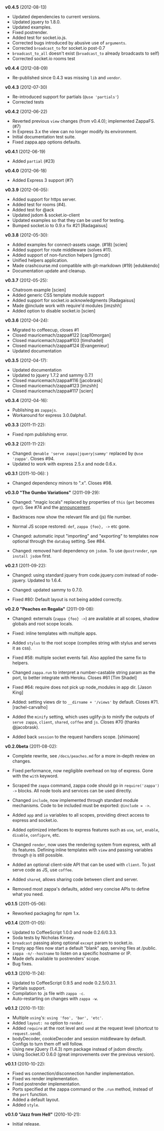 **v0.4.5** (2012-08-13)

  * Updated dependencies to current versions.
  * Updated jquery to 1.8.0.
  * Updated examples.
  * Fixed postrender.
  * Added test for socket.io.js.
  * Corrected bugs introduced by abusive use of `arguments`.
  * Corrected `broadcast_to` for socket.io post-0.7
  * `broadcast_to_all` doesn't exist (`broadcast_to` already broadcasts to self)
  * Corrected socket.io rooms test

**v0.4.4** (2012-08-09)

  * Re-published since 0.4.3 was missing `lib` and `vendor`.

**v0.4.3** (2012-07-30)

  * Re-introduced support for partials (`@use 'partials'`)
  * Corrected tests

**v0.4.2** (2012-06-22)

  * Reverted previous `view` changes (from v0.4.0); implemented ZappaFS. (#7)
  * In Express 3.x the view can no longer modify its environment.
  * Initial documentation test suite.
  * Fixed zappa.app options defaults.

**v0.4.1** (2012-06-19)

  * Added `partial` (#23)

**v0.4.0** (2012-06-18)

  * Added Express 3 support (#7)

**v0.3.9** (2012-06-05):

  * Added support for https server.
  * Added test for rooms (#4).
  * Added test for @ack
  * Updated jsdom & socket.io-client
  * Updated examples so that they can be used for testing.
  * Bumped socket.io to 0.9.x fix #21 [Radagaisus]

**v0.3.8** (2012-05-30):

  * Added examples for connect-assets usage. (#18) [scien]
  * Added support for route middleware (solves #11).
  * Added support of non-function helpers [grncdr]
  * Unified helpers application.
  * Made crashcourse.md compatible with git-markdown (#19) [edubkendo]
  * Documentation update and cleanup.

**v0.3.7** (2012-05-25):

  * Chatroom example [scien]
  * Added generic CSS template module support
  * Added support for socket.io acknowledgments [Radagaisus]
  * Made @include work with require'd modules [imzshh]
  * Added option to disable socket.io [scien]

**v0.3.6** (2012-04-24):

  - Migrated to coffeecup, closes #1
  - Closed mauricemach/zappa#122 [cap10morgan]
  - Closed mauricemach/zappa#103 [timshadel]
  - Closed mauricemach/zappa#124 [Evangenieur]
  - Updated documentation

**v0.3.5** (2012-04-17):

  - Updated documentation
  - Updated to jquery 1.7.2 and sammy 0.7.1
  - Closed mauricemach/zappa#116 [jacobrask]
  - Closed mauricemach/zappa#123 [imzshh]
  - Closed mauricemach/zappa#117 [scien]

**v0.3.4** (2012-04-16):

  - Publishing as `zappajs`.
  - Workaround for express 3.0.0alpha1.

**v0.3.3** (2011-11-22):

  - Fixed npm publishing error.

**v0.3.2** (2011-11-22):

  - Changed: `@enable 'serve zappa|jquery|sammy'` replaced by `@use 'zappa'`. Closes #94.
  - Updated to work with express 2.5.x and node 0.6.x.

**v0.3.1** (2011-10-06):
)
  - Changed dependency minors to ".x". Closes #98.

**v0.3.0 "The Gumbo Variations"** (2011-09-29):

  - Changed: "magic locals" replaced by properties of `this` (`get` becomes `@get`). See #74 and the [announcement](http://zappajs.org/docs/0.3-gumbo/announcement).
  
  - Backtraces now show the relevant file and (js) file number.
  
  - Normal JS scope restored: `def`, `zappa {foo}, ->` etc gone.
  
  - Changed: automatic input "importing" and "exporting" to templates now optional through the `databag` setting. See #84.
  
  - Changed: removed hard dependency on `jsdom`. To use `@postrender`, `npm install jsdom` first.

**v0.2.1** (2011-09-22):

  - Changed: using standard jquery from code.jquery.com instead of node-jquery. Updated to 1.6.4.
  
  - Changed: updated sammy to 0.7.0.
  
  - Fixed #80: Default layout is not being added correctly.

**v0.2.0 "Peaches en Regalia"** (2011-09-08):

  - Changed: externals (`zappa {foo} ->`) are available at all scopes, shadow globals and root scope locals.
  
  - Fixed: inline templates with multiple apps.
  
  - Added `stylus` to the root scope (compiles string with stylus and serves it as css).
  
  - Fixed #58: multiple socket events fail. Also applied the same fix to helpers.
  
  - Changed `zappa.run` to interpret a number-castable string param as the port, to better integrate with Heroku. Closes #61 [Tim Shadel]
  
  - Fixed #64: require does not pick up node_modules in app dir. [Jason King]
  
  - Added: setting views dir to `__dirname + '/views'` by default. Closes #71. [rachel-carvalho]
  
  - Added the `minify` setting, which uses uglify-js to minify the outputs of `serve zappa`, `client`, `shared`, `coffee` and `js`. Closes #70 (thanks @jacobrask).
  
  - Added back `session` to the request handlers scope. [shimaore]

**v0.2.0beta** (2011-08-02):

  - Complete rewrite, see `/docs/peaches.md` for a more in-depth review on changes.
  
  - Fixed performance, now negligible overhead on top of express. Gone with the `with` keyword.

  - Scraped the `zappa` command, zappa code should go in `require('zappa') ->` blocks. All node tools and services can be used directly.

  - Changed `include`, now implemented through standard module mechanisms. Code to be included must be exported: `@include = ->`.

  - Added `app` and `io` variables to all scopes, providing direct access to express and socket.io.
  
  - Added optimized interfaces to express features such as `use`, `set`, `enable`, `disable`, `configure`, etc.
    
  - Changed `render`, now uses the rendering system from express, with all its features. Defining inline templates with `view` and passing variables through `@` is still possible.
    
  - Added an optional client-side API that can be used with `client`. To just serve code as JS, use `coffee`.
  
  - Added `shared`, allows sharing code between client and server.
  
  - Removed most zappa's defaults, added very concise APIs to define what you need.

**v0.1.5** (2011-05-06):

  - Reworked packaging for npm 1.x.

**v0.1.4** (2011-01-05):

  - Updated to CoffeeScript 1.0.0 and node 0.2.6/0.3.3.
  - Soda tests by Nicholas Kinsey.
  - `broadcast` passing along optional `except` param to socket.io.
  - Empty app files now start a default "blank" app, serving files at /public.
  - `zappa -n/--hostname` to listen on a specific hostname or IP.
  - Made defs available to postrenders' scope.
  - Bug fixes.

**v0.1.3** (2010-11-24):

  - Updated to CoffeeScript 0.9.5 and node 0.2.5/0.3.1.
  - Partials support.
  - Compilation to .js file with `zappa -c`.
  - Auto-restarting on changes with `zappa -w`.

**v0.1.2** (2010-11-13):

  - Multiple `using`'s: `using 'foo', 'bar', 'etc'`.
  - Added `layout: no` option to `render`.
  - Added `require` at the root level and `send` at the request level (shortcut to `request.send`).
  - bodyDecoder, cookieDecoder and session middleware by default. Configs to turn them off will follow.
  - Using new jQuery (1.4.3) npm package instead of jsdom directly.
  - Using Socket.IO 0.6.0 (great improvements over the previous version).

**v0.1.1** (2010-10-22):

  - Fixed ws connection/disconnection handler implementation.
  - Fixed ws render implementation.
  - Fixed postrender implementation.
  - Ports specified at the zappa command or the `.run` method, instead of the `port` function.
  - Added a default layout.
  - Added `style`.

**v0.1.0 "Jazz from Hell"** (2010-10-21):

  - Initial release.
